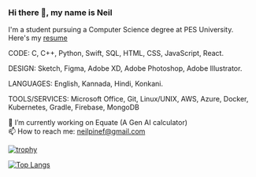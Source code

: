 ### Hi there 👋, my name is Neil
I'm a student pursuing a Computer Science degree at PES University. Here's my [resume](https://github.com/Hystyic/Hystyic/blob/main/Neil_Fernanades.pdf)

CODE: C, C++, Python, Swift, SQL, HTML, CSS, JavaScript, React.

DESIGN: Sketch, Figma, Adobe XD, Adobe Photoshop, Adobe Illustrator.

LANGUAGES: English, Kannada, Hindi, Konkani.

TOOLS/SERVICES: Microsoft Office, Git, Linux/UNIX, AWS, Azure, Docker, Kubernetes, Gradle, Firebase, MongoDB

🔭 I’m currently working on Equate (A Gen AI calculator)  
📫 How to reach me: neilpinef@gmail.com 


[![trophy](https://github-profile-trophy.vercel.app/?username=Hystyic)](https://github.com/ryo-ma/github-profile-trophy)

[![Top Langs](https://github-readme-stats.vercel.app/api/top-langs/?username=Hystyic)](https://github.com/anuraghazra/github-readme-stats)

